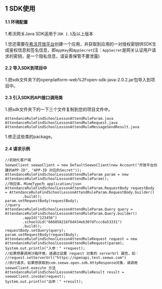 ## 1 SDK使用

#### 1.1 环境配置

1.希沃网关Java SDK适用于`JDK 1.5`及以上版本

1.您还需要在[希沃开放平台](http://open.seewo.com/#/console)创建一个应用，并获取到应用的一对授权密钥供SDK生成鉴权信息和签名信息，即`AppKey`和`AppSecret`(注：`AppSecret`是网关认证用户请求的密钥，是一个隐私信息，请妥善保管不要泄露)

#### 2.2 导入SDK到项目中

1.把sdk文件夹下的openplatform-web%2Fopen-sdk-java-2.0.2.jar包导入到项目中。

#### 2.3 引入SDK的API接口调用类

1.把sdk文件夹下的一下三个文件复制到您的项目文件中。

```
AttendanceRuleFindSchoolLessonAttendRuleParam.java
AttendanceRuleFindSchoolLessonAttendRuleRequest.java
AttendanceRuleFindSchoolLessonAttendRuleMessageSendResult.java
```

1.修正这些类的package。

#### 2.4 请求示例

```
//初始化客户端
SeewoClient seewoClient = new DefaultSeewoClient(new Account("开放平台创建的APP-ID", "APP-ID 对应的Secret"));
AttendanceRuleFindSchoolLessonAttendRuleParam param = new AttendanceRuleFindSchoolLessonAttendRuleParam();
//响应体，MimeType为 application/json
AttendanceRuleFindSchoolLessonAttendRuleParam.RequestBody requestBody = AttendanceRuleFindSchoolLessonAttendRuleParam.RequestBody.builder()
        .build();
param.setRequestBody(requestBody);
//query
AttendanceRuleFindSchoolLessonAttendRuleParam.Query query = AttendanceRuleFindSchoolLessonAttendRuleParam.Query.builder()
        .appId("123456")
        .schoolUid("666058216f6d434eb307dfccc8a53331")
        .build();
requestBody.setQuery(query);
param.setRequestBody(requestBody);
AttendanceRuleFindSchoolLessonAttendRuleRequest request = new AttendanceRuleFindSchoolLessonAttendRuleRequest(param);
System.out.println("入参：" +request);
//如果想要调用沙箱环境，请通过设置 request 对象的 serverUrl 属性，如：
//request.setServerUrl("https://openapi.test.seewo.com")
//执行请求，如果想获取到com.seewo.open.sdk.HttpResponse对象，请调用 seewoClient.execute 方法
AttendanceRuleFindSchoolLessonAttendRuleResult result = seewoClient.invoke(request);
System.out.println("出参：" +result);
```